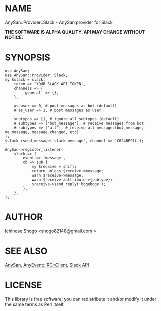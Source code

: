# NAME

AnySan::Provider::Slack - AnySan provider for Slack

**THE SOFTWARE IS ALPHA QUALITY. API MAY CHANGE WITHOUT NOTICE.**

# SYNOPSIS

    use AnySan;
    use AnySan::Provider::Slack;
    my $slack = slack(
        token => 'YOUR SLACK API TOKEN',
        channels => {
            'general' => {},
        },

        as_user => 0, # post messages as bot (default)
        # as_user => 1, # post messages as user

        subtypes => [], # ignore all subtypes (default)
        # subtypes => ['bot_message'], # receive messages from bot
        # subtypes => ['all'], # receive all messages(bot_message, me_message, message_changed, etc)
    );
    $slack->send_message('slack message', channel => 'C024BE91L');

    AnySan->register_listener(
        slack => {
            event => 'message',
            cb => sub {
                my $receive = shift;
                return unless $receive->message;
                warn $receive->message;
                warn $receive->attribute->{subtype};
                $receive->send_reply('hogehoge');
            },
        },
    );

# AUTHOR

Ichinose Shogo &lt;shogo82148@gmail.com >

# SEE ALSO

[AnySan](https://metacpan.org/pod/AnySan), [AnyEvent::IRC::Client](https://metacpan.org/pod/AnyEvent%3A%3AIRC%3A%3AClient), [Slack API](https://api.slack.com/)

# LICENSE

This library is free software; you can redistribute it and/or modify
it under the same terms as Perl itself.
